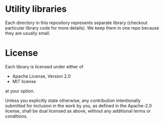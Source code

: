 # Utility libraries
Each directory in this repository represents separate library (checkout particular library code for more details).
We keep them in one repo because they are usually small.
# License
Each library is licensed under either of

 - Apache License, Version 2.0
 - MIT license

at your option.

Unless you explicitly state otherwise, any contribution intentionally submitted for inclusion in the work by you, as defined in the Apache-2.0 license, shall be dual licensed as above, without any additional terms or conditions.